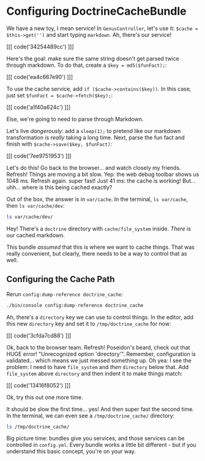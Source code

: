 # Configuring DoctrineCacheBundle

We have a new toy, I mean service! In `GenusController`, let's use it:
`$cache = $this->get('')` and start typing `markdown`. Ah, there's our service!

[[[ code('34254489cc') ]]]

Here's the goal: make sure the same string doesn't get parsed twice through markdown.
To do that, create a `$key = md5($funFact);`:

[[[ code('ea4c667e90') ]]]

To use the cache service, add `if ($cache->contains($key))`. In this case,
just set `$funFact = $cache->fetch($key);`:

[[[ code('a1f40a624c') ]]]

Else, we're going to need to parse through Markdown.

Let's live *dangerously*: add a `sleep(1);` to pretend like our markdown transformation
is *really* taking a long time. Next, parse the fun fact and finish with
`$cache->save($key, $funFact)`:

[[[ code('7ee9751953') ]]]

Let's do this! Go back to the browser... and watch closely my friends. Refresh!
Things are moving a bit slow. Yep: the web debug toolbar shows us 1048 ms. Refresh
again. super fast! Just 41 ms: the cache is working! But... uhh... where is this
being cached exactly?

Out of the box, the answer is in `var/cache`. In the terminal, `ls var/cache`, then
`ls var/cache/dev`:

```bash
ls var/cache/dev/
```

Hey! There's a `doctrine` directory with `cache/file_system`
inside. *There* is our cached markdown.

This bundle *assumed* that this is where we want to cache things. That was really
convenient, but clearly, there needs to be a way to control that as well. 

## Configuring the Cache Path

Rerun `config:dump-reference doctrine_cache`:

```bash
./bin/console config:dump-reference doctrine_cache
```

Ah, there's a `directory` key we can use to control things. In the editor, add this
new `directory` key and set it to `/tmp/doctrine_cache` for now:

[[[ code('3cfda7cd88') ]]]

Ok, back to the browser team. Refresh! Poseidon's beard, check out that HUGE error! 
"Unrecognized option 'directory'". Remember, configuration is validated... which
means we just messed something up. Oh yea: I see the problem: I need to have
`file_system` and *then* `directory` below that. Add `file_system` above `directory`
and then indent it to make things match:

[[[ code('13416f8052') ]]]

Ok, try this out one more time.

It should be slow the first time... yes! And then super fast the second time. In
the terminal, we can even see a `/tmp/doctrine_cache/` directory:

```bash
ls /tmp/doctrine_cache/
```

Big picture time: bundles give you services, and those services can be controlled
in `config.yml`. Every bundle works a little bit different - but if you understand
this basic concept, you're on your way.
